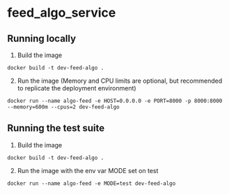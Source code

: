 # feed_algo_service

## Running locally
1. Build the image
```
docker build -t dev-feed-algo .
```
2. Run the image (Memory and CPU limits are optional, but recommended to replicate the deployment environment)
```
docker run --name algo-feed -e HOST=0.0.0.0 -e PORT=8000 -p 8000:8000 --memory=600m --cpus=2 dev-feed-algo
```

## Running the test suite
1. Build the image
```
docker build -t dev-feed-algo .
```
2. Run the image with the env var MODE set on test
```
docker run --name algo-feed -e MODE=test dev-feed-algo
```
